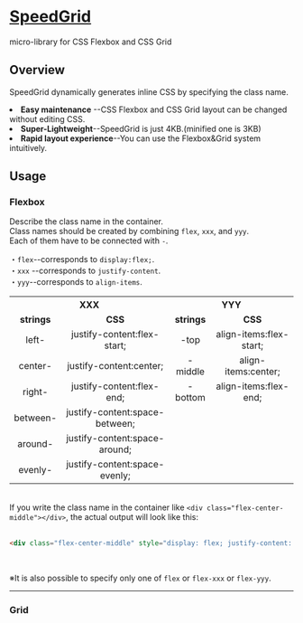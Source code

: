 # <a href="https://toshihidemiyake.github.io/SpeedGrid/" target="_blank">SpeedGrid</a>
micro-library for  CSS Flexbox and CSS Grid

## Overview
SpeedGrid dynamically generates inline CSS by specifying the class name.
<li><b>Easy maintenance</b> --CSS Flexbox and CSS Grid layout can be changed without editing CSS.</li>
<li><b>Super-Lightweight</b>--SpeedGrid is just 4KB.(minified one is 3KB)</li>
<li><b>Rapid layout experience</b>--You can use the Flexbox&Grid system intuitively.</li>

## Usage

### Flexbox

Describe the class name in the container.<br>Class names should be created by combining `flex`, `xxx`, and `yyy`.<br>
Each of them have to be connected with `-`.

・`flex`--corresponds to `display:flex;`.<br>
・`xxx` --corresponds to `justify-content`.<br>
・`yyy`--corresponds to `align-items`.<br>

<table>
  <tr>
    <th colspan="2"><b>XXX</b></th>
      <th colspan="2"><b>YYY</b></th>
  </tr>
   <tr align="center">
     <td><b>strings</b></td>
     <td><b>CSS</b></td>
     <td><b>strings</b></td>
     <td><b>CSS</b></td>
  </tr>
   <tr align="center">
     <td>left-</td>
      <td>justify-content:flex-start;</td>
      <td>-top</td>
      <td>align-items:flex-start;</td>
  </tr>
   <tr align="center">
     <td>center-</td>
      <td>justify-content:center;</td>
      <td>-middle</td>
      <td>align-items:center;</td>
  </tr>
   <tr align="center">
     <td>right-</td>
      <td>justify-content:flex-end;</td>
      <td>-bottom</td>
      <td>align-items:flex-end;</td>
  </tr>
   <tr align="center">
      <td>between-</td>
      <td>justify-content:space-between;</td>
      <td></td>
      <td></td>
  </tr>
   <tr align="center">
     <td>around-</td>
      <td>justify-content:space-around;</td>
      <td></td>
      <td></td>
  </tr>
   <tr align="center">
     <td>evenly-</td>
      <td>justify-content:space-evenly;</td>
      <td></td>
      <td></td>
  </tr>
</table>

<br>
If you write the class name in the container like  <code>&lt;div class="flex-center-middle">&lt;/div></code>, the actual output will look like this:<br><br>

```html
<div class="flex-center-middle" style="display: flex; justify-content: center; align-items: center;"></div>
```
 
 <br>
 
※It is also possible to specify only one of `flex` or `flex-xxx` or `flex-yyy`.

<hr>

### Grid
